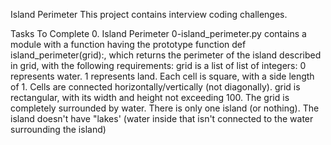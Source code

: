 Island Perimeter
This project contains interview coding challenges.

Tasks To Complete
 0. Island Perimeter
0-island_perimeter.py contains a module with a function having the prototype function def island_perimeter(grid):, which returns the perimeter of the island described in grid, with the following requirements:
grid is a list of list of integers:
0 represents water.
1 represents land.
Each cell is square, with a side length of 1.
Cells are connected horizontally/vertically (not diagonally).
grid is rectangular, with its width and height not exceeding 100.
The grid is completely surrounded by water.
There is only one island (or nothing).
The island doesn't have "lakes' (water inside that isn't connected to the water surrounding the island)
